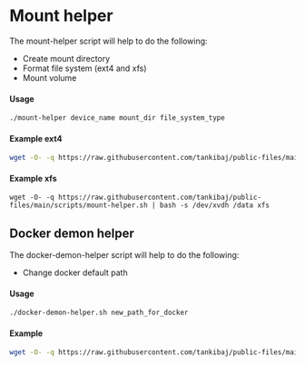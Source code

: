 # Mount helper

The mount-helper script will help to do the following:

- Create mount directory
- Format file system (ext4 and xfs)
- Mount volume



#### Usage

```bash
./mount-helper device_name mount_dir file_system_type
```



#### Example ext4 

```bash
wget -O- -q https://raw.githubusercontent.com/tankibaj/public-files/main/scripts/mount-helper.sh | bash -s /dev/xvdh /data
```



#### Example xfs

```
wget -O- -q https://raw.githubusercontent.com/tankibaj/public-files/main/scripts/mount-helper.sh | bash -s /dev/xvdh /data xfs
```



## Docker demon helper

The docker-demon-helper script will help to do the following:

- Change docker default path



#### Usage

```bash
./docker-demon-helper.sh new_path_for_docker
```



#### Example

```bash
wget -O- -q https://raw.githubusercontent.com/tankibaj/public-files/main/scripts/docker-demon-helper.sh | bash -s /data/docker
```

